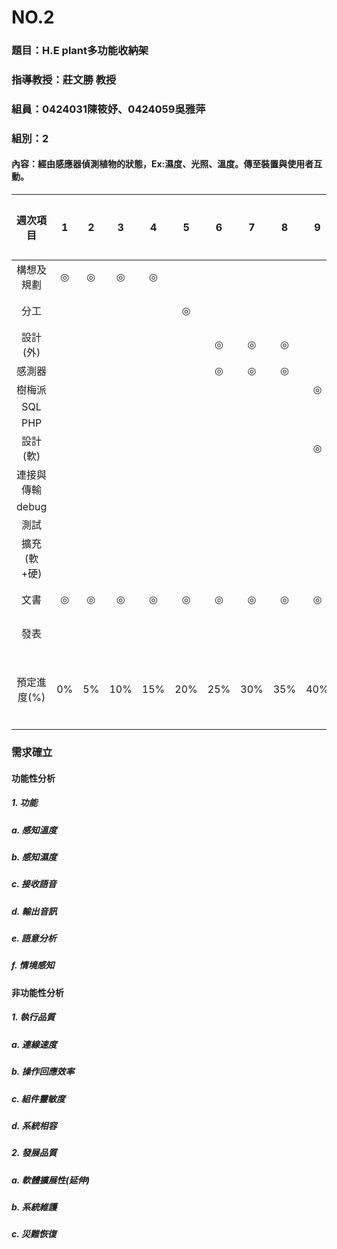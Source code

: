 # NO.2
### 題目：H.E plant多功能收納架
### 指導教授：莊文勝 教授
### 組員：0424031陳筱妤、0424059吳雅萍
### 組別：2
#### 內容：經由感應器偵測植物的狀態，Ex:濕度、光照、溫度。傳至裝置與使用者互動。
|週次項目|1|2|3|4|5|6|7|8|9|10|11|12|13|14|15|16|17|18|19|20|負責成員|
| :------: | :------: |:------: | :------: |:------: | :------: |:------: | :------: |:------: | :------: |:------: | :------: |:------: | :------: |:------: | :------: |:------: | :------: |:------: | :------: |:------: | :------: |
|構想及規劃|◎|◎|◎|◎|||||||||||||||||全員|
|分工|||||◎||||||||||||||||全員|
|設計(外)||||||◎|◎|◎|||||||||||||59|
|感測器||||||◎|◎|◎|||||||||||||31|
|樹梅派|||||||||◎|◎|◎|◎|◎||||||||31|
|SQL||||||||||||||◎|◎||||||31|
|PHP||||||||||||||||◎|◎||||31|
|設計(軟)|||||||||◎|◎|◎|◎|◎|◎|||||||全員|
|連接與傳輸|||||||||||||||◎|◎|||||全員|
|debug|||||||||||||||||◎|◎|||31|
|測試|||||||||||||||||◎|◎|||59|
|擴充(軟+硬)|||||||||||||||||||◎||全員|
|文書|◎|◎|◎|◎|◎|◎|◎|◎|◎|◎|◎|◎|◎|◎|◎|◎|◎|◎|◎|◎|全員|
|發表||||||||||||||||||||◎|全員|
|預定進度(%)|0%|5%|10%|15%|20%|25%|30%|35%|40%|45%|50%|55%|60%|65%|70%|80%|90%|95%|97%|100%|累積百分比|

### 需求確立
#### 功能性分析
##### 1.	功能
##### a.	感知溫度
##### b.	感知濕度
##### c.	接收語音
##### d.	輸出音訊
##### e.	語意分析
##### f.	情境感知
#### 非功能性分析
##### 1.	執行品質
##### a.	連線速度
##### b.	操作回應效率
##### c.	組件靈敏度
##### d.	系統相容
##### 2.	發展品質
##### a.	軟體擴展性(延伸)
##### b.	系統維護
##### c.	災難恢復
